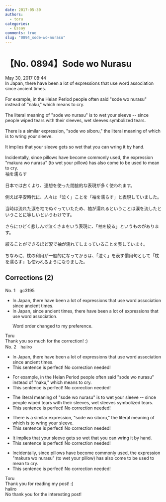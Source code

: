```yaml
---
date: 2017-05-30
authors:
  - toru
categories:
  - Essay
comments: true
slug: "0894_sode-wo-nurasu"
---
```


# 【No. 0894】Sode wo Nurasu
<div class="date">May 30, 2017 08:44</div>
<div id="post"><div id="body_show_ori">
In Japan, there have been a lot of expressions that use word association since ancient times.<br/><br/>For example, in the Heian Period people often said "sode wo nurasu" instead of "naku," which means to cry.<br/><br/>The literal meaning of "sode wo nurasu" is to wet your sleeve -- since people wiped tears with their sleeves, wet sleeves symbolized tears.<br/><br/>There is a similar expression, "sode wo siboru," the literal meaning of which is to wring your sleeve.<br/><br/>It implies that your sleeve gets so wet that you can wring it by hand.<br/><br/>Incidentally, since pillows have become commonly used, the expression "makura wo nurasu" (to wet your pillow) has also come to be used to mean to cry.
</div></div>

<!-- more -->

<div id="post_ja"><div id="body_show_mo">
袖を濡らす<br/><br/>日本では古くより、連想を使った間接的な表現が多く使われます。<br/><br/>例えば平安時代に、人々は「泣く」ことを「袖を濡らす」と表現していました。<br/><br/>当時は流れた涙を袖でぬぐっていたため、袖が濡れるということは涙を流したということに等しいというわけです。<br/><br/>さらにひどく悲しんで泣くさまをいう表現に、「袖を絞る」というものがあります。<br/><br/>絞ることができるほど涙で袖が濡れてしまっていることを表しています。<br/><br/>ちなみに、枕の利用が一般的になってからは、「泣く」を表す慣用句として「枕を濡らす」も使われるようになりました。
</div></div>

## Corrections (2)
<div id="block"><div class="first_name"> No. 1　<span class="just_name">gc3195</span></div><div id="block2">
<ul class="correction_field">
<li class="incorrect">In Japan, there have been a lot of expressions that use word association since ancient times.</li>
<li class="corrected correct">
In Japan, since ancient times, there have been a lot of expressions that use word association.
<p class="correction_comment">Word order changed to my preference.</p>
</li>
</ul>
</div><div class="name"><span class="just_name">Toru</span><br>
Thank you so much for the correction! :)
</div>
</div>
<div id="block"><div class="first_name"> No. 2　<span class="just_name">haiiro</span></div><div id="block2">
<ul class="correction_field">
<li class="incorrect">In Japan, there have been a lot of expressions that use word association since ancient times.</li>
<li class="corrected perfect">This sentence is perfect! No correction needed!</li>
</ul>
<ul class="correction_field">
<li class="incorrect">For example, in the Heian Period people often said "sode wo nurasu" instead of "naku," which means to cry.</li>
<li class="corrected perfect">This sentence is perfect! No correction needed!</li>
</ul>
<ul class="correction_field">
<li class="incorrect">The literal meaning of "sode wo nurasu" is to wet your sleeve -- since people wiped tears with their sleeves, wet sleeves symbolized tears.</li>
<li class="corrected perfect">This sentence is perfect! No correction needed!</li>
</ul>
<ul class="correction_field">
<li class="incorrect">There is a similar expression, "sode wo siboru," the literal meaning of which is to wring your sleeve.</li>
<li class="corrected perfect">This sentence is perfect! No correction needed!</li>
</ul>
<ul class="correction_field">
<li class="incorrect">It implies that your sleeve gets so wet that you can wring it by hand.</li>
<li class="corrected perfect">This sentence is perfect! No correction needed!</li>
</ul>
<ul class="correction_field">
<li class="incorrect">Incidentally, since pillows have become commonly used, the expression "makura wo nurasu" (to wet your pillow) has also come to be used to mean to cry.</li>
<li class="corrected perfect">This sentence is perfect! No correction needed!</li>
</ul>
</div><div class="name"><span class="just_name">Toru</span><br>
Thank you for reading my post! :)
</div>
<div class="name"><span class="just_name">haiiro</span><br>
No thank you for the interesting post!
</div>
</div>
